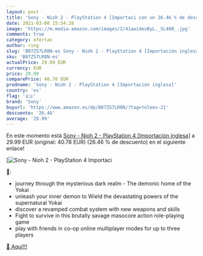 ```yaml
---
layout: post
title: 'Sony - Nioh 2 - PlayStation 4 [Importaci con un 26.46 % de descuento'
date: 2021-03-08 15:54:28
image: 'https://m.media-amazon.com/images/I/41awidevByL._SL400_.jpg'
comments: true
category: ofertas
author: ring
slug: 'B07ZS7LR8N-es Sony - Nioh 2 - PlayStation 4 [Importación inglesa]'
sku: 'B07ZS7LR8N-es'
actualPrice: 29.99 EUR
currency: EUR
price: 29.99
comparePrice: 40.78 EUR
prodname: 'Sony - Nioh 2 - PlayStation 4 [Importación inglesa]'
country: 'es'
flag: '🇪🇸'
brand: 'Sony'
buyurl: 'https://www.amazon.es/dp/B07ZS7LR8N/?tag=tolees-21'
descuento: '26.46'
average: '29.99'
---
```


En este momento está [Sony - Nioh 2 - PlayStation 4 [Importación inglesa]](https://www.amazon.es/dp/B07ZS7LR8N/?tag=tolees-21) a 29.99 EUR (original: 40.78 EUR) (26.46 %  de descuento) en el siguiente enlace!

[![Sony - Nioh 2 - PlayStation 4 [Importaci](https://m.media-amazon.com/images/I/41awidevByL._SL400_.jpg)](https://www.amazon.es/dp/B07ZS7LR8N/?tag=tolees-21)

🔎:

- journey through the mysterious dark realm - The demonic home of the Yokai
- unleash your inner demon to Wield the devastating powers of the supernatural Yokai
- discover a revamped combat system with new weapons and skills
- Fight to survive in this brutally savage masocore action role-playing game
- play with friends in co-op online multiplayer modes for up to three players

[🛒 Aquí!!!](https://www.amazon.es/dp/B07ZS7LR8N/?tag=tolees-21)
